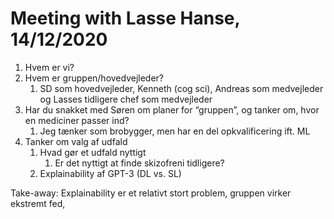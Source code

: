 # Meeting with Lasse Hanse, 14/12/2020
1. Hvem er vi?
2. Hvem er gruppen/hovedvejleder?
	1. SD som hovedvejleder, Kenneth (cog sci), Andreas som medvejleder og Lasses tidligere chef som medvejleder
3. Har du snakket med Søren om planer for “gruppen”, og tanker om, hvor en mediciner passer ind?
	1. Jeg tænker som brobygger, men har en del opkvalificering ift. ML
4. Tanker om valg af udfald
	1. Hvad gør et udfald nyttigt
		1. Er det nyttigt at finde skizofreni tidligere?
	2. Explainability af GPT-3 (DL vs. SL)

Take-away: Explainability er et relativt stort problem, gruppen virker ekstremt fed,

<!-- {BearID:9AF0DA64-1FAD-4BD4-9049-6603206A7FCD-2200-000000A41B24350C} -->
